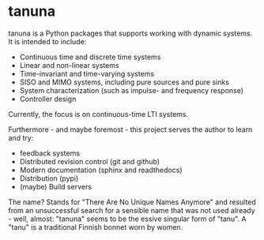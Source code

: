 # tanuna

tanuna is a Python packages that supports working with dynamic systems. It is intended to include:

- Continuous time and discrete time systems
- Linear and non-linear systems
- Time-invariant and time-varying systems
- SISO and MIMO systems, including pure sources and pure sinks
- System characterization (such as impulse- and frequency response)
- Controller design

Currently, the focus is on continuous-time LTI systems.

Furthermore - and maybe foremost - this project serves the author to learn and try: 

- feedback systems
- Distributed revision control (git and github)
- Modern documentation (sphinx and readthedocs)
- Distribution (pypi)
- (maybe) Build servers

The name? Stands for "There Are No Unique Names Anymore" and resulted from an unsuccessful search for a sensible name that was not used already - well, almost: "tanuna" seems to be the essive singular form of "tanu". A "tanu" is a traditional Finnish bonnet worn by women.

